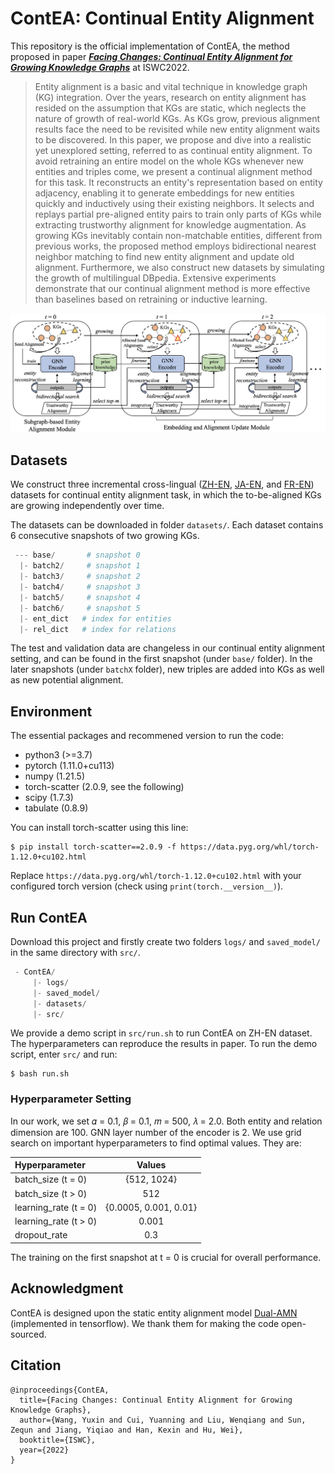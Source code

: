 # ContEA: Continual Entity Alignment

This repository is the official implementation of ContEA, the method proposed in paper [***Facing Changes: Continual Entity Alignment for Growing Knowledge Graphs***]() at ISWC2022.

> Entity alignment is a basic and vital technique in knowledge graph (KG) integration. 
Over the years, research on entity alignment has resided on the assumption that KGs are static, which neglects the nature of growth of real-world KGs.
As KGs grow, previous alignment results face the need to be revisited while new entity alignment waits to be discovered. 
In this paper, we propose and dive into a realistic yet unexplored setting, 
referred to as continual entity alignment.
To avoid retraining an entire model on the whole KGs whenever new entities and triples come,
we present a continual alignment method for this task.
It reconstructs an entity's representation based on entity adjacency, 
enabling it to generate embeddings for new entities quickly and inductively using their existing neighbors.
It selects and replays partial pre-aligned entity pairs to train only parts of KGs while extracting trustworthy alignment for knowledge augmentation.
As growing KGs inevitably contain non-matchable entities, different from previous works, 
the proposed method employs bidirectional nearest neighbor matching to find new entity alignment and update old alignment.
Furthermore, we also construct new datasets by simulating the growth of multilingual DBpedia.
Extensive experiments demonstrate that our continual alignment method is more effective than baselines based on retraining or inductive learning.

![Framework](framework.png)

## Datasets

We construct three incremental cross-lingual ([ZH-EN](https://github.com/nju-websoft/ContEA/tree/main/datasets/ZH-EN), [JA-EN](https://github.com/nju-websoft/ContEA/tree/main/datasets/JA-EN), and [FR-EN](https://github.com/nju-websoft/ContEA/tree/main/datasets/FR-EN)) datasets for continual entity alignment task, in which the to-be-aligned KGs are growing independently over time. 

The datasets can be downloaded in folder `datasets/`. Each dataset contains 6 consecutive snapshots of two growing KGs. 

```python
 --- base/       # snapshot 0
  |- batch2/     # snapshot 1
  |- batch3/     # snapshot 2
  |- batch4/     # snapshot 3
  |- batch5/     # snapshot 4
  |- batch6/     # snapshot 5
  |- ent_dict   # index for entities
  |- rel_dict   # index for relations
```

The test and validation data are changeless in our continual entity alignment setting, and can be found in the first snapshot (under `base/` folder). In the later snapshots (under `batchX` folder), new triples are added into KGs as well as new potential alignment.

## Environment

The essential packages and recommened version to run the code:

- python3 (>=3.7)
- pytorch (1.11.0+cu113)
- numpy   (1.21.5)
- torch-scatter (2.0.9, see the following)
- scipy  (1.7.3)
- tabulate  (0.8.9)

You can install torch-scatter using this line:
```
$ pip install torch-scatter==2.0.9 -f https://data.pyg.org/whl/torch-1.12.0+cu102.html
```
Replace `https://data.pyg.org/whl/torch-1.12.0+cu102.html` with your configured torch version (check using `print(torch.__version__)`).

## Run ContEA

Download this project and firstly create two folders `logs/` and `saved_model/` in the same directory with `src/`.

```python
 - ContEA/     
     |- logs/   
     |- saved_model/    
     |- datasets/
     |- src/  
```

We provide a demo script in `src/run.sh` to run ContEA on ZH-EN dataset. The hyperparameters can reproduce the results in paper. To run the demo script, enter `src/` and run:

```
$ bash run.sh
```

### Hyperparameter Setting

In our work, we set 𝛼 = 0.1, 𝛽 = 0.1, 𝑚 = 500, 𝜆 = 2.0. Both entity and relation dimension are 100. GNN layer number of the encoder is 2. We use grid search on important hyperparameters to find optimal values. They are:

| Hyperparameter      | Values |
| :---        |    :----:   |  
| batch_size (t = 0)   | {512, 1024} |
| batch_size (t > 0) | 512 |
| learning_rate (t = 0) | {0.0005, 0.001, 0.01} |
| learning_rate (t > 0) | 0.001 |
| dropout_rate | 0.3 |

The training on the first snapshot at t = 0 is crucial for overall performance.

## Acknowledgment

ContEA is designed upon the static entity alignment model [Dual-AMN](https://github.com/MaoXinn/Dual-AMN) (implemented in tensorflow). We thank them for making the code open-sourced.

## Citation

```
@inproceedings{ContEA,
  title={Facing Changes: Continual Entity Alignment for Growing Knowledge Graphs},
  author={Wang, Yuxin and Cui, Yuanning and Liu, Wenqiang and Sun, Zequn and Jiang, Yiqiao and Han, Kexin and Hu, Wei},
  booktitle={ISWC},
  year={2022}
}
```
